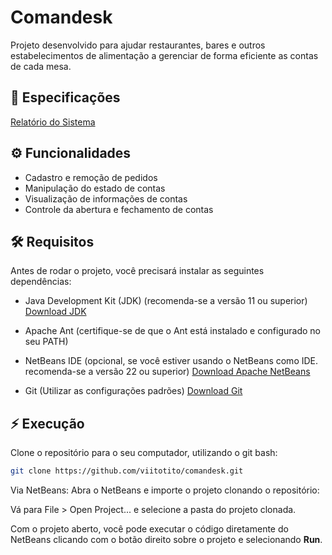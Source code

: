 
# Comandesk
Projeto desenvolvido para ajudar restaurantes, bares e outros estabelecimentos de alimentação a gerenciar de forma eficiente as contas de cada mesa.  


## 📄 Especificações
[Relatório do Sistema](https://docs.google.com/document/d/1tMY9tVgPF00_AmgTNFwJ7bCA1sOwlcgVLIzS-i7jBmk/edit?usp=sharing)
## ⚙️ Funcionalidades

- Cadastro e remoção de pedidos
- Manipulação do estado de contas
- Visualização de informações de contas
- Controle da abertura e fechamento de contas


## 🛠️ Requisitos
Antes de rodar o projeto, você precisará instalar as seguintes dependências:

- Java Development Kit (JDK) (recomenda-se a versão 11 ou superior) [Download JDK](https://www.oracle.com/br/java/technologies/downloads/)

- Apache Ant (certifique-se de que o Ant está instalado e configurado no seu PATH)

- NetBeans IDE (opcional, se você estiver usando o NetBeans como IDE. recomenda-se a versão 22 ou superior) [Download Apache NetBeans ](https://netbeans.apache.org/front/main/download/)

- Git (Utilizar as configurações padrões) [Download Git](https://git-scm.com/downloads)
## ⚡ Execução 
Clone o repositório para o seu computador, utilizando o git bash:

```bash
git clone https://github.com/viitotito/comandesk.git
```

Via NetBeans:
Abra o NetBeans e importe o projeto clonando o repositório:

Vá para File > Open Project... e selecione a pasta do projeto clonada.

Com o projeto aberto, você pode executar o código diretamente do NetBeans clicando com o botão direito sobre o projeto e selecionando **Run**.
